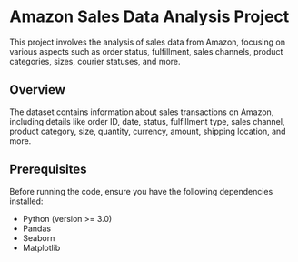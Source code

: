 # Amazon Sales Data Analysis Project

This project involves the analysis of sales data from Amazon, focusing on various aspects such as order status, fulfillment, sales channels, product categories, sizes, courier statuses, and more.

## Overview

The dataset contains information about sales transactions on Amazon, including details like order ID, date, status, fulfillment type, sales channel, product category, size, quantity, currency, amount, shipping location, and more.

## Prerequisites

Before running the code, ensure you have the following dependencies installed:
- Python (version >= 3.0)
- Pandas
- Seaborn
- Matplotlib

